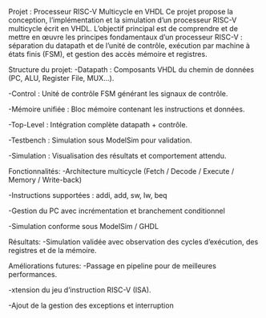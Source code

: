   Projet : Processeur RISC-V Multicycle en VHDL
Ce projet propose la conception, l’implémentation et la simulation d’un processeur RISC-V multicycle écrit en VHDL. L’objectif principal est de comprendre et de mettre en œuvre les principes fondamentaux d’un processeur RISC-V : séparation du datapath et de l’unité de contrôle, exécution par machine à états finis (FSM), et gestion des accès mémoire et registres.

   Structure du projet:
-Datapath : Composants VHDL du chemin de données (PC, ALU, Register File, MUX...).

-Control : Unité de contrôle FSM générant les signaux de contrôle.

-Mémoire unifiée : Bloc mémoire contenant les instructions et données.

-Top-Level : Intégration complète datapath + contrôle.

-Testbench : Simulation sous ModelSim pour validation.

-Simulation : Visualisation des résultats et comportement attendu.

   Fonctionnalités:
-Architecture multicycle (Fetch / Decode / Execute / Memory / Write-back)

-Instructions supportées : addi, add, sw, lw, beq

-Gestion du PC avec incrémentation et branchement conditionnel

-Simulation conforme sous ModelSim / GHDL

   Résultats:
-Simulation validée avec observation des cycles d’exécution, des registres et de la mémoire.

  Améliorations futures:
-Passage en pipeline pour de meilleures performances.

-xtension du jeu d’instruction RISC-V (ISA).

-Ajout de la gestion des exceptions et interruption
